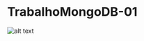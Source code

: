 # TrabalhoMongoDB-01

![alt text](https://i.ibb.co/gyT4RMf/Captura-de-tela-de-2022-08-28-08-49-46.png)
